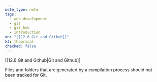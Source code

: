 ```yaml
---
note_type: note
tags:
  - web_development
  - git
  - git_hub
  - introduction
mn: "[[12.6 Git and Github]]"
kt: theorical
checked: false
---
```

[[12.6 Git and Github|Git and Github]]

Files and folders that are generated by a compilation process should not been tracked for Git. 

